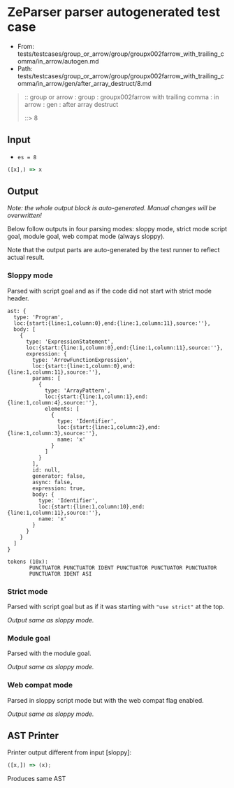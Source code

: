 # ZeParser parser autogenerated test case

- From: tests/testcases/group_or_arrow/group/groupx002farrow_with_trailing_comma/in_arrow/autogen.md
- Path: tests/testcases/group_or_arrow/group/groupx002farrow_with_trailing_comma/in_arrow/gen/after_array_destruct/8.md

> :: group or arrow : group : groupx002farrow with trailing comma : in arrow : gen : after array destruct
>
> ::> 8

## Input

- `es = 8`

`````js
([x],) => x
`````

## Output

_Note: the whole output block is auto-generated. Manual changes will be overwritten!_

Below follow outputs in four parsing modes: sloppy mode, strict mode script goal, module goal, web compat mode (always sloppy).

Note that the output parts are auto-generated by the test runner to reflect actual result.

### Sloppy mode

Parsed with script goal and as if the code did not start with strict mode header.

`````
ast: {
  type: 'Program',
  loc:{start:{line:1,column:0},end:{line:1,column:11},source:''},
  body: [
    {
      type: 'ExpressionStatement',
      loc:{start:{line:1,column:0},end:{line:1,column:11},source:''},
      expression: {
        type: 'ArrowFunctionExpression',
        loc:{start:{line:1,column:0},end:{line:1,column:11},source:''},
        params: [
          {
            type: 'ArrayPattern',
            loc:{start:{line:1,column:1},end:{line:1,column:4},source:''},
            elements: [
              {
                type: 'Identifier',
                loc:{start:{line:1,column:2},end:{line:1,column:3},source:''},
                name: 'x'
              }
            ]
          }
        ],
        id: null,
        generator: false,
        async: false,
        expression: true,
        body: {
          type: 'Identifier',
          loc:{start:{line:1,column:10},end:{line:1,column:11},source:''},
          name: 'x'
        }
      }
    }
  ]
}

tokens (10x):
       PUNCTUATOR PUNCTUATOR IDENT PUNCTUATOR PUNCTUATOR PUNCTUATOR
       PUNCTUATOR IDENT ASI
`````

### Strict mode

Parsed with script goal but as if it was starting with `"use strict"` at the top.

_Output same as sloppy mode._

### Module goal

Parsed with the module goal.

_Output same as sloppy mode._

### Web compat mode

Parsed in sloppy script mode but with the web compat flag enabled.

_Output same as sloppy mode._

## AST Printer

Printer output different from input [sloppy]:

````js
([x,]) => (x);
````

Produces same AST
